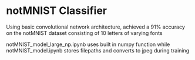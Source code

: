 # notMNIST Classifier
Using basic convolutional network architecture, achieved a 91% accuracy on the notMNIST dataset consisting of 10 letters of varying fonts

notMNIST_model_large_np.ipynb uses built in numpy function while notMNIST_model.ipynb stores filepaths and converts to jpeg during training
